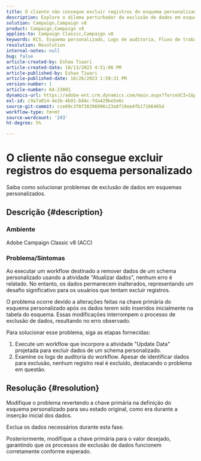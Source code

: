 ```yaml
---
title: O cliente não consegue excluir registros do esquema personalizado
description: Explore o dilema perturbador da exclusão de dados em esquemas personalizados. Descubra os desafios enfrentados quando os workflows falham ao excluir dados apesar da execução livre de erros.
solution: Campaign,Campaign v8
product: Campaign,Campaign v8
applies-to: Campaign Classic,Campaign v8
keywords: KCS, Esquema personalizado, Logs de auditoria, Fluxo de trabalho, Exclusão de dados, Chave primária, Adobe Campaign Classic v8, ACC, Solução de problemas
resolution: Resolution
internal-notes: null
bug: false
article-created-by: Eshaa Tiwari
article-created-date: 10/13/2023 4:51:06 PM
article-published-by: Eshaa Tiwari
article-published-date: 10/26/2023 1:59:31 PM
version-number: 1
article-number: KA-23001
dynamics-url: https://adobe-ent.crm.dynamics.com/main.aspx?forceUCI=1&pagetype=entityrecord&etn=knowledgearticle&id=ebf9b4ad-e869-ee11-9ae7-6045bd006a22
exl-id: c9a7a014-4e1b-4b91-b84c-fda429be5e6c
source-git-commit: cce69c3f0f38296096c23a8f19ee4fb17166465d
workflow-type: tm+mt
source-wordcount: '243'
ht-degree: 5%

---
```


# O cliente não consegue excluir registros do esquema personalizado


Saiba como solucionar problemas de exclusão de dados em esquemas personalizados.

## Descrição {#description}


### Ambiente

Adobe Campaign Classic v8 (ACC)

### Problema/Sintomas

Ao executar um workflow destinado a remover dados de um schema personalizado usando a atividade &quot;Atualizar dados&quot;, nenhum erro é relatado. No entanto, os dados permanecem inalterados, representando um desafio significativo para os usuários que tentam excluir registros.

O problema ocorre devido a alterações feitas na chave primária do esquema personalizado após os dados terem sido inseridos inicialmente na tabela do esquema. Essas modificações interrompem o processo de exclusão de dados, resultando no erro observado.

Para solucionar esse problema, siga as etapas fornecidas:

1. Execute um workflow que incorpore a atividade &quot;Update Data&quot; projetada para excluir dados de um schema personalizado.
2. Examine os logs de auditoria do workflow. Apesar de identificar dados para exclusão, nenhum registro real é excluído, destacando o problema em questão.



## Resolução {#resolution}


Modifique o problema revertendo a chave primária na definição do esquema personalizado para seu estado original, como era durante a inserção inicial dos dados.

Exclua os dados necessários durante esta fase.

Posteriormente, modifique a chave primária para o valor desejado, garantindo que os processos de exclusão de dados funcionem corretamente conforme esperado.

